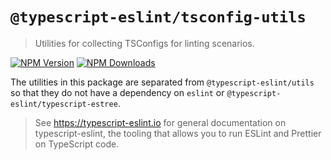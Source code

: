 # `@typescript-eslint/tsconfig-utils`

> Utilities for collecting TSConfigs for linting scenarios.

[![NPM Version](https://img.shields.io/npm/v/@typescript-eslint/tsconfig-utils.svg?style=flat-square)](https://www.npmjs.com/package/@typescript-eslint/tsconfig-utils)
[![NPM Downloads](https://img.shields.io/npm/dm/@typescript-eslint/tsconfig-utils.svg?style=flat-square)](https://www.npmjs.com/package/@typescript-eslint/tsconfig-utils)

The utilities in this package are separated from `@typescript-eslint/utils` so that they do not have a dependency on `eslint` or `@typescript-eslint/typescript-estree`.

> See https://typescript-eslint.io for general documentation on typescript-eslint, the tooling that allows you to run ESLint and Prettier on TypeScript code.

<!-- Local path for docs: docs/packages/TSConfig_Utils.mdx -->
